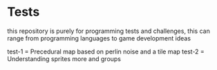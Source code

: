 # Tests
this repository is purely for programming tests and challenges, this can range from programming languages to game development ideas

test-1 = Precedural map based on perlin noise and a tile map
test-2 = Understanding sprites more and groups
